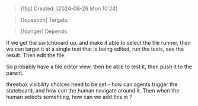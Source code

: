
>[!tip] Created: [2024-08-26 Mon 10:24]

>[!question] Targets: 

>[!danger] Depends: 

If we get the switchboard up, and make it able to select the file runner, then we can target it at a single test that is being edited, run the tests, see the result.  Then edit the file.

So probably have a file editor view, then be able to test it, then push it to the parent.

threebox visibility choices need to be set - how can agents trigger the stateboard, and how can the human navigate around it.
Then when the human selects somehting, how can we add this in ?